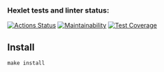### Hexlet tests and linter status:
[![Actions Status](https://github.com/bondiano/js-oop-project-lvl1/workflows/hexlet-check/badge.svg)](https://github.com/bondiano/js-oop-project-lvl1/actions) [![Maintainability](https://api.codeclimate.com/v1/badges/48e1f6e2dc53584d15a0/maintainability)](https://codeclimate.com/github/bondiano/js-oop-project-lvl1/maintainability) [![Test Coverage](https://api.codeclimate.com/v1/badges/48e1f6e2dc53584d15a0/test_coverage)](https://codeclimate.com/github/bondiano/js-oop-project-lvl1/test_coverage)

## Install

```
make install
```
